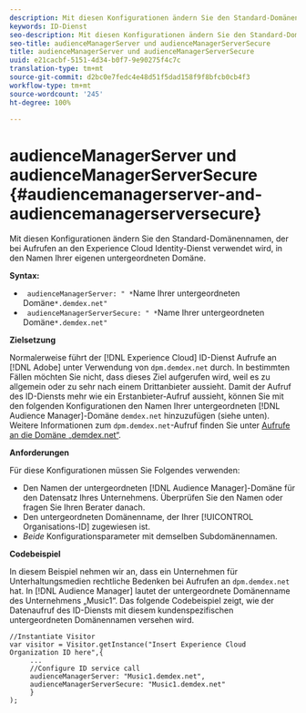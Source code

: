 ```yaml
---
description: Mit diesen Konfigurationen ändern Sie den Standard-Domänennamen, der bei Aufrufen an den Experience Cloud Identity-Dienst verwendet wird, in den Namen Ihrer eigenen untergeordneten Domäne.
keywords: ID-Dienst
seo-description: Mit diesen Konfigurationen ändern Sie den Standard-Domänennamen, der bei Aufrufen an den Experience Cloud Identity-Dienst verwendet wird, in den Namen Ihrer eigenen untergeordneten Domäne.
seo-title: audienceManagerServer und audienceManagerServerSecure
title: audienceManagerServer und audienceManagerServerSecure
uuid: e21cacbf-5151-4d34-b0f7-9e90275f4c7c
translation-type: tm+mt
source-git-commit: d2bc0e7fedc4e48d51f5dad158f9f8bfcb0cb4f3
workflow-type: tm+mt
source-wordcount: '245'
ht-degree: 100%

---
```



# audienceManagerServer und audienceManagerServerSecure {#audiencemanagerserver-and-audiencemanagerserversecure}

Mit diesen Konfigurationen ändern Sie den Standard-Domänennamen, der bei Aufrufen an den Experience Cloud Identity-Dienst verwendet wird, in den Namen Ihrer eigenen untergeordneten Domäne.

**Syntax:**

* ` audienceManagerServer: " *`Name Ihrer untergeordneten Domäne`*.demdex.net"`
* ` audienceManagerServerSecure: " *`Name Ihrer untergeordneten Domäne`*.demdex.net"`

**Zielsetzung**

Normalerweise führt der [!DNL Experience Cloud] ID-Dienst Aufrufe an [!DNL Adobe] unter Verwendung von `dpm.demdex.net` durch. In bestimmten Fällen möchten Sie nicht, dass dieses Ziel aufgerufen wird, weil es zu allgemein oder zu sehr nach einem Drittanbieter aussieht. Damit der Aufruf des ID-Diensts mehr wie ein Erstanbieter-Aufruf aussieht, können Sie mit den folgenden Konfigurationen den Namen Ihrer untergeordneten [!DNL Audience Manager]-Domäne `demdex.net` hinzuzufügen (siehe unten). Weitere Informationen zum `dpm.demdex.net`-Aufruf finden Sie unter [Aufrufe an die Domäne „demdex.net“](https://docs.adobe.com/content/help/de-DE/audience-manager/user-guide/reference/demdex-calls.html).

**Anforderungen**

Für diese Konfigurationen müssen Sie Folgendes verwenden:

* Den Namen der untergeordneten [!DNL Audience Manager]-Domäne für den Datensatz Ihres Unternehmens. Überprüfen Sie den Namen oder fragen Sie Ihren Berater danach.
* Den untergeordneten Domänenname, der Ihrer [!UICONTROL Organisations-ID] zugewiesen ist.
* *Beide* Konfigurationsparameter mit demselben Subdomänennamen.

**Codebeispiel**

In diesem Beispiel nehmen wir an, dass ein Unternehmen für Unterhaltungsmedien rechtliche Bedenken bei Aufrufen an `dpm.demdex.net` hat. In [!DNL Audience Manager] lautet der untergeordnete Domänenname des Unternehmens „Music1“. Das folgende Codebeispiel zeigt, wie der Datenaufruf des ID-Diensts mit diesem kundenspezifischen untergeordneten Domänennamen versehen wird.

```
//Instantiate Visitor 
var visitor = Visitor.getInstance("Insert Experience Cloud Organization ID here",{ 
     ... 
     //Configure ID service call 
     audienceManagerServer: "Music1.demdex.net", 
     audienceManagerServerSecure: "Music1.demdex.net" 
     } 
);
```

